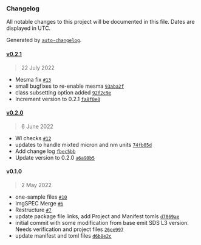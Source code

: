 ### Changelog

All notable changes to this project will be documented in this file. Dates are displayed in UTC.

Generated by [`auto-changelog`](https://github.com/CookPete/auto-changelog).

#### [v0.2.1](https://github.com/emit-sds/SpectralUnmixing/compare/v0.2.0...v0.2.1)

> 22 July 2022

- Mesma fix [`#13`](https://github.com/emit-sds/SpectralUnmixing/pull/13)
- small bugfixes to re-enable mesma [`93aba2f`](https://github.com/emit-sds/SpectralUnmixing/commit/93aba2f2cdbc74dad541f00eae68e2590db9ffd5)
- class subsetting option added [`92f2c9e`](https://github.com/emit-sds/SpectralUnmixing/commit/92f2c9e4944d3be8a8d82d9679e63c0a86b93e04)
- Increment version to 0.2.1 [`fa8f0e0`](https://github.com/emit-sds/SpectralUnmixing/commit/fa8f0e0ff9307b27e7b4502066a76c15641a1f5d)

#### [v0.2.0](https://github.com/emit-sds/SpectralUnmixing/compare/v0.1.0...v0.2.0)

> 6 June 2022

- Wl checks [`#12`](https://github.com/emit-sds/SpectralUnmixing/pull/12)
- updates to handle mixted micron and nm units [`74fb05d`](https://github.com/emit-sds/SpectralUnmixing/commit/74fb05db6b4605661e675fb184fa84fba1245ad7)
- Add change log [`fbec5bb`](https://github.com/emit-sds/SpectralUnmixing/commit/fbec5bb6eff082e2dab3643d7b98046ae2731094)
- Update version to 0.2.0 [`a6a90b5`](https://github.com/emit-sds/SpectralUnmixing/commit/a6a90b5246636b7781debf808c152040159804dd)

#### v0.1.0

> 2 May 2022

- one-sample files [`#10`](https://github.com/emit-sds/SpectralUnmixing/pull/10)
- ImgSPEC Merge [`#6`](https://github.com/emit-sds/SpectralUnmixing/pull/6)
- Restructure [`#7`](https://github.com/emit-sds/SpectralUnmixing/pull/7)
- update package file links, add Project and Manifest tomls [`d7869ae`](https://github.com/emit-sds/SpectralUnmixing/commit/d7869ae56d92da494e7cd5389ba8ea1a4c1d2662)
- initial commit with some modification from base emit SDS L3 version.  Needs verification and project files [`26ee997`](https://github.com/emit-sds/SpectralUnmixing/commit/26ee997358ea0ddfc5287d9e5e934462d1005583)
- update manifest and toml files [`d6b8e2c`](https://github.com/emit-sds/SpectralUnmixing/commit/d6b8e2c8ee54b60d8b73582e61d474441af219a5)
